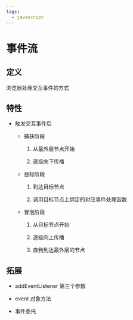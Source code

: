 ```yaml
---
tags:
  - javascript
---
```

# 事件流

## 定义

浏览器处理交互事件的方式

## 特性

- 触发交互事件后

   - 捕获阶段

      1. 从最外层节点开始

      2. 逐级向下传播

   - 目标阶段

      1. 到达目标节点

      2. 调用目标节点上绑定的对应事件处理函数

   - 冒泡阶段

      1. 从目标节点开始

      2. 逐级向上传播

      3. 直到到达最外层的节点

## 拓展

- addEventListener 第三个参数

- event 对象方法

- 事件委托